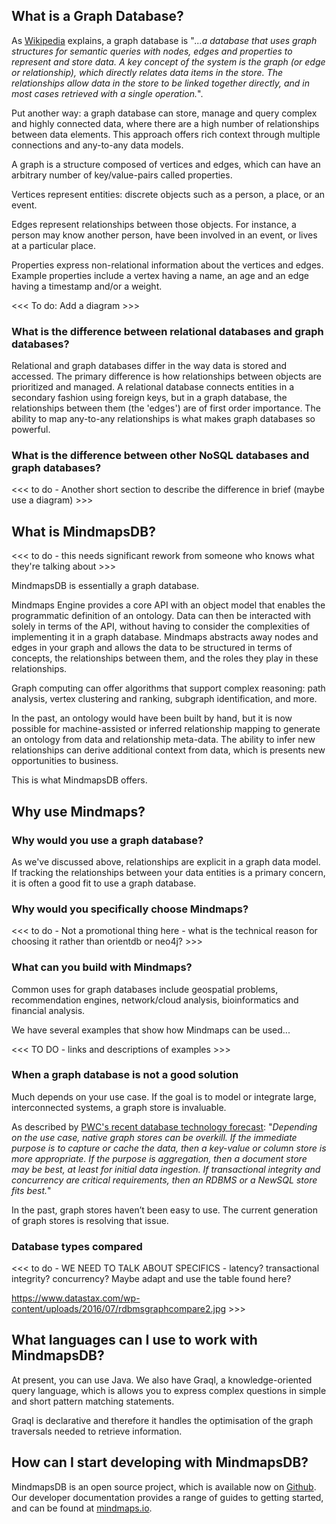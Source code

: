 ## What is a Graph Database?
As [Wikipedia](https://en.wikipedia.org/wiki/Graph_database) explains, a graph database is "*...a database that uses graph structures for semantic queries with nodes, edges and properties to represent and store data. A key concept of the system is the graph (or edge or relationship), which directly relates data items in the store. The relationships allow data in the store to be linked together directly, and in most cases retrieved with a single operation.*".

Put another way: a graph database can store, manage and query complex and highly connected data, where there are a high number of relationships between data elements. This approach offers rich context through multiple connections and any-to-any data models. 

A graph is a structure composed of vertices and edges, which can have an arbitrary number of key/value-pairs called properties. 

Vertices represent entities: discrete objects such as a person, a place, or an event. 

Edges represent relationships between those objects. For instance, a person may know another person, have been involved in an event, or lives at a particular place. 

Properties express non-relational information about the vertices and edges. Example properties include a vertex having a name, an age and an edge having a timestamp and/or a weight.

<<< To do: Add a diagram >>>


### What is the difference between relational databases and graph databases?

Relational and graph databases differ in the way data is stored and accessed. The primary difference is how relationships between objects are prioritized and managed. A relational database connects entities in a secondary fashion using foreign keys, but in a graph database, the relationships between them (the 'edges') are of first order importance. The ability to map any-to-any relationships is what makes graph databases so powerful. 

### What is the difference between other NoSQL databases and graph databases?

<<< to do - Another short section to describe the difference in brief (maybe use a diagram) >>>

## What is MindmapsDB?

<<< to do - this needs significant rework from someone who knows what they're talking about >>>

MindmapsDB is essentially a graph database.


Mindmaps Engine provides a core API with an object model that enables the programmatic definition of an ontology. Data can then be interacted with solely in terms of the API, without having to consider the complexities of implementing it in a graph database. Mindmaps abstracts away nodes and edges in your graph and allows the data to be structured in terms of concepts, the relationships between them, and the roles they play in these relationships.


Graph computing can offer algorithms that support complex reasoning: path analysis, vertex clustering and ranking, subgraph identification, and more. 

In the past, an ontology would have been built by hand, but it is now possible for machine-assisted or inferred relationship mapping to generate an ontology from data and relationship meta-data. The ability to infer new relationships can derive additional context from data, which is presents new opportunities to business.

This is what MindmapsDB offers.


## Why use Mindmaps?


### Why would you use a graph database?

As we've discussed above, relationships are explicit in a graph data model.  If tracking the relationships between your data entities is a primary concern, it is often a good fit to use a graph database. 

### Why would you specifically choose Mindmaps?
<<< to do - Not a promotional thing here - what is the technical reason for choosing it rather than orientdb or neo4j? >>> 

### What can you build with Mindmaps?
Common uses for graph databases include geospatial problems, recommendation engines, network/cloud analysis, bioinformatics and financial analysis. 

We have several examples that show how Mindmaps can be used...

<<< TO DO - links and descriptions of examples >>>

### When a graph database is not a good solution

Much depends on your use case.  If the goal is to model or integrate large, interconnected systems, a graph store is invaluable.

As described by [PWC's recent database technology forecast](http://www.pwc.com/us/en/technology-forecast/2015/remapping-database-landscape/public-health-graph--databases.html): "*Depending on the use case, native graph stores can be overkill. If the immediate purpose is to capture or cache the data, then a key-value or column store is more appropriate. If the purpose is aggregation, then a document store may be best, at least for initial data ingestion. If transactional integrity and concurrency are critical requirements, then an RDBMS or a NewSQL store fits best.*"


In the past, graph stores haven’t been easy to use. The current generation of graph stores is resolving that issue.

### Database types compared 

<<< to do - WE NEED TO TALK ABOUT SPECIFICS - latency? transactional integrity? concurrency? Maybe adapt and use the table found here?

https://www.datastax.com/wp-content/uploads/2016/07/rdbmsgraphcompare2.jpg >>>



## What languages can I use to work with MindmapsDB?
At present, you can use Java. We also have Graql, a knowledge-oriented query language, which is allows you to express complex questions in simple and short pattern matching statements.    

Graql is declarative and therefore it handles the optimisation of the graph traversals needed to retrieve information.

## How can I start developing with MindmapsDB?
MindmapsDB is an open source project, which is available now on [Github](https://github.com/mindmapsdb/mindmapsdb). Our developer documentation provides a range of guides to getting started, and can be found at [mindmaps.io](https://mindmaps.io/pages/index.html).
